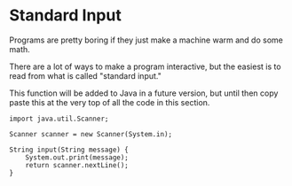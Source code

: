 # Standard Input

Programs are pretty boring if they just make a machine warm and do some math.

There are a lot of ways to make a program interactive, but the easiest is to read
from what is called "standard input."

This function will be added to Java in a future version, but until then
copy paste this at the very top of all the code in this section.

```java,no_run
import java.util.Scanner;

Scanner scanner = new Scanner(System.in);

String input(String message) {
    System.out.print(message);
    return scanner.nextLine();
}
```